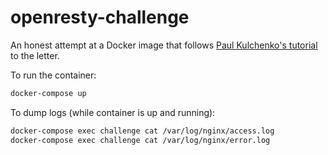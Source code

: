# openresty-challenge

An honest attempt at a Docker image that follows
[Paul Kulchenko's tutorial](http://notebook.kulchenko.com/zerobrane/debugging-openresty-nginx-lua-scripts-with-zerobrane-studio)
to the letter.

To run the container:

```bash
docker-compose up
```

To dump logs (while container is up and running):

```bash
docker-compose exec challenge cat /var/log/nginx/access.log
docker-compose exec challenge cat /var/log/nginx/error.log
```
